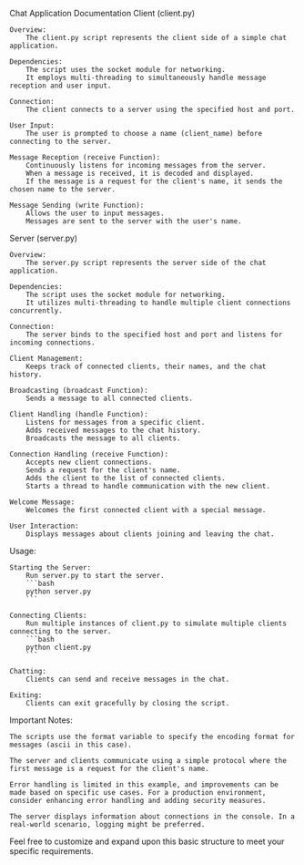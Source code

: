 Chat Application Documentation
Client (client.py)

    Overview:
        The client.py script represents the client side of a simple chat application.

    Dependencies:
        The script uses the socket module for networking.
        It employs multi-threading to simultaneously handle message reception and user input.

    Connection:
        The client connects to a server using the specified host and port.

    User Input:
        The user is prompted to choose a name (client_name) before connecting to the server.

    Message Reception (receive Function):
        Continuously listens for incoming messages from the server.
        When a message is received, it is decoded and displayed.
        If the message is a request for the client's name, it sends the chosen name to the server.

    Message Sending (write Function):
        Allows the user to input messages.
        Messages are sent to the server with the user's name.

Server (server.py)

    Overview:
        The server.py script represents the server side of the chat application.

    Dependencies:
        The script uses the socket module for networking.
        It utilizes multi-threading to handle multiple client connections concurrently.

    Connection:
        The server binds to the specified host and port and listens for incoming connections.

    Client Management:
        Keeps track of connected clients, their names, and the chat history.

    Broadcasting (broadcast Function):
        Sends a message to all connected clients.

    Client Handling (handle Function):
        Listens for messages from a specific client.
        Adds received messages to the chat history.
        Broadcasts the message to all clients.

    Connection Handling (receive Function):
        Accepts new client connections.
        Sends a request for the client's name.
        Adds the client to the list of connected clients.
        Starts a thread to handle communication with the new client.

    Welcome Message:
        Welcomes the first connected client with a special message.

    User Interaction:
        Displays messages about clients joining and leaving the chat.

Usage:

    Starting the Server:
        Run server.py to start the server.
        ```bash
        python server.py
        ```

    Connecting Clients:
        Run multiple instances of client.py to simulate multiple clients connecting to the server.
        ```bash
        python client.py
        ```

    Chatting:
        Clients can send and receive messages in the chat.

    Exiting:
        Clients can exit gracefully by closing the script.

Important Notes:

    The scripts use the format variable to specify the encoding format for messages (ascii in this case).

    The server and clients communicate using a simple protocol where the first message is a request for the client's name.

    Error handling is limited in this example, and improvements can be made based on specific use cases. For a production environment, consider enhancing error handling and adding security measures.

    The server displays information about connections in the console. In a real-world scenario, logging might be preferred.

Feel free to customize and expand upon this basic structure to meet your specific requirements.
